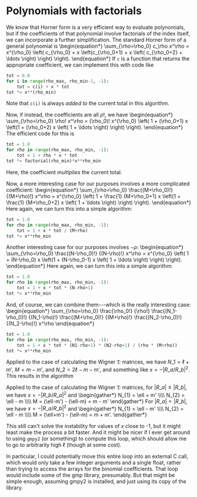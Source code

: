 ---
---

# Polynomials with factorials

We know that Horner form is a very efficient way to evaluate polynomials,
but if the coefficients of that polynomial involve factorials of the index
itself, we can incorporate a further simplification.  The standard Horner
form of a general polynomial is
\begin{equation\*}
  \sum\_{\rho=\rho\_0} c\_\rho x^\rho = x^{\rho\_0} \left( c\_{\rho\_0} + x
  \left(c\_{\rho\_0+1} + x \left( c\_{\rho\_0+2} + \ldots \right) \right)
  \right).
\end{equation\*}
If `c` is a function that returns the appropriate coefficient, we can
implement this with code like

```python
tot = 0.0
for i in range(rho_max, rho_min-1, -1):
    tot = c(i) + x * tot
tot *= x**(rho_min)
```

Note that `c(i)` is always *added to* the current total in this algorithm.

Now, if instead, the coefficients are all $\rho!$, we have
\begin{equation\*}
  \sum\_{\rho=\rho\_0} \rho! x^\rho = (\rho\_0)! x^{\rho\_0} \left( 1 +
  (\rho\_0+1) x \left(1 + (\rho\_0+2) x \left( 1 + \ldots \right) \right)
  \right).
\end{equation\*}
The efficient code for this is

```python
tot = 1.0
for rho in range(rho_max, rho_min, -1):
    tot = 1 + rho * x * tot
tot *= factorial(rho_min)*x**rho_min
```

Here, the coefficient *multiplies* the current total.

Now, a more interesting case for our purposes involves a more complicated
coefficient:
\begin{equation\*}
  \sum\_{\rho=\rho\_0} \frac{(M+\rho\_0)!} {(M+\rho)!} x^\rho = x^{\rho\_0}
  \left( 1 + \frac{1} {M+\rho\_0+1} x \left(1 + \frac{1} {M+\rho\_0+2} x
  \left( 1 + \ldots \right) \right) \right).
\end{equation\*}
Here again, we can turn this into a simple algorithm:

```python
tot = 1.0
for rho in range(rho_max, rho_min, -1):
    tot = 1 + x * tot / (M+rho)
tot *= x**rho_min
```

Another interesting case for our purposes involves $-\rho$:
\begin{equation\*}
  \sum\_{\rho=\rho\_0} \frac{(N-\rho\_0)!} {(N-\rho)!} x^\rho = x^{\rho\_0}
  \left( 1 + (N-\rho\_0) x \left(1 + (N-\rho\_0-1) x
  \left( 1 + \ldots \right) \right) \right).
\end{equation\*}
Here again, we can turn this into a simple algorithm:

```python
tot = 1.0
for rho in range(rho_max, rho_min, -1):
    tot = 1 + x * tot * (N-rho+1)
tot *= x**rho_min
```

And, of course, we can combine them---which is the really interesting case:
\begin{equation\*}
  \sum\_{\rho=\rho\_0}
  \frac{\rho\_0!} {\rho!}
  \frac{(N\_1-\rho\_0)!} {(N\_1-\rho)!}
  \frac{(M+\rho\_0)!} {(M+\rho)!}
  \frac{(N\_2-\rho\_0)!} {(N\_2-\rho)!}
  x^\rho
\end{equation\*}

```python
tot = 1.0
for rho in range(rho_max, rho_min, -1):
    tot = 1 + x * tot * (N1-rho+1) * (N2-rho+1) / (rho * (M+rho))
tot *= x**rho_min
```

Applied to the case of calculating the Wigner $\mathfrak{D}$ matrices,
we have $N\_{1} = \ell+m'$, $M = m-m'$, and $N\_{2} = 2\ell - m - m'$,
and something like $x = - \lvert R\_{a} / R\_{b} \rvert^{2}$.  This
results in the algorithm


Applied to the case of calculating the Wigner $\mathfrak{D}$ matrices,
for $\lvert R\_{a} \rvert \geq \lvert R\_{b} \rvert$, we have
$x = - \lvert R\_{b} / R\_{a} \rvert^{2}$ and
\begin{gather\*}
  N\_{1} = \ell + m' \\\\\\\\
  N\_{2} = \ell - m \\\\\\\\
  M = (\ell-m') - (\ell-m) = m - m'
\end{gather\*}
For $\lvert R\_{a} \rvert < \lvert R\_{b} \rvert$, we have
$x = - \lvert R\_{a} / R\_{b} \rvert^{2}$ and
\begin{gather\*}
  N\_{1} = \ell - m' \\\\\\\\
  N\_{2} = \ell - m \\\\\\\\
  M = (\ell+m') - (\ell-m) = m + m'.
\end{gather\*}

This still can't solve the instability for values of $x$ close to -1, but it
might least make the process a bit faster.  And it might be nicer if I ever get
around to using `gmpy2` (or something) to compute this loop, which should allow
me to go to arbitrarily high $\ell$ (though at some cost).

In particular, I could potentially move this entire loop into an external C
call, which would only take a few integer arguments and a single float, rather
than trying to access the arrays for the binomial coefficients.  That loop
would include some of the gmp library, presumably.  But that might be simple
enough, assuming gmpy2 is installed, and just using its copy of the library.
